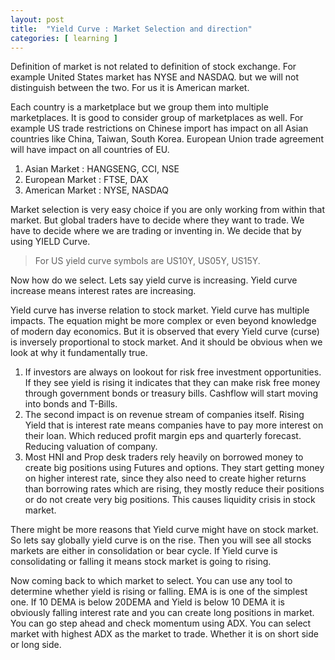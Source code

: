 ```yaml
---
layout: post
title:  "Yield Curve : Market Selection and direction"
categories: [ learning ]
---
```


Definition of market is not related to definition of stock exchange. For example United States market has NYSE and NASDAQ. but we will not distinguish between the two. For us it is American market.

Each country is a marketplace but we group them into multiple marketplaces. It is good to consider group of marketplaces as well. For example US trade restrictions on Chinese import has impact on all Asian countries like China, Taiwan, South Korea. European Union trade agreement will have impact on all countries of EU.

1. Asian Market : HANGSENG, CCI, NSE
2. European Market : FTSE, DAX
3. American Market : NYSE, NASDAQ

Market selection is very easy choice if you are only working from within that market. But global traders have to decide where they want to trade. We have to decide where we are trading or inventing in. We decide that by using YIELD Curve.  

> For US yield curve symbols are US10Y, US05Y, US15Y.

Now how do we select. Lets say yield curve is increasing. Yield curve increase means interest rates are increasing.

Yield curve has inverse relation to stock market. Yield curve has multiple impacts. The equation might be more complex or even beyond knowledge of modern day economics. But it is observed that every Yield curve (curse) is inversely proportional to stock market. And it should be obvious when we look at why it fundamentally true.
1. If investors are always on lookout for risk free investment opportunities. If they see yield is rising it indicates that they can make risk free money through government bonds or treasury bills. Cashflow will start moving into bonds and T-Bills.
2. The second impact is on revenue stream of companies itself. Rising Yield that is interest rate means companies have to pay more interest on their loan. Which reduced profit margin eps and quarterly forecast. Reducing valuation of company.
3. Most HNI and Prop desk traders rely heavily on borrowed money to create big positions using Futures and options. They start getting money on higher interest rate, since they also need to create higher returns than borrowing rates which are rising, they mostly reduce their positions or do not create very big positions. This causes liquidity crisis in stock market.

There might be more reasons that Yield curve might have on stock market. So lets say globally yield curve is on the rise. Then you will see all stocks markets are either in consolidation or bear cycle. If Yield curve is consolidating or falling it means stock market is going to rising.

Now coming back to which market to select.  You can use any tool to determine whether yield is rising or falling. EMA is is one of the simplest one. If 10 DEMA is below 20DEMA and Yield is below 10 DEMA it is obviously falling interest rate and you can create long positions in market. You can go step ahead and check momentum using ADX. You can select market with highest ADX as the market to trade. Whether it is on short side or long side.
